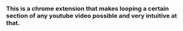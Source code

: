 ### This is a chrome extension that makes looping a certain section of any youtube video possible and very intuitive at that.
